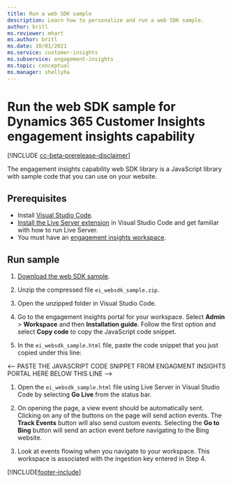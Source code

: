 ```yaml
---
title: Run a web SDK sample
description: Learn how to personalize and run a web SDK sample.
author: britl
ms.reviewer: mhart
ms.author: britl
ms.date: 10/01/2021
ms.service: customer-insights
ms.subservice: engagement-insights
ms.topic: conceptual
ms.manager: shellyha
---
```

# Run the web SDK sample for Dynamics 365 Customer Insights engagement insights capability

[!INCLUDE [cc-beta-prerelease-disclaimer](includes/cc-beta-prerelease-disclaimer.md)]

The engagement insights capability web SDK library is a JavaScript library with sample code that you can use on your website.

## Prerequisites

- Install [Visual Studio Code](https://code.visualstudio.com/).
- [Install the Live Server extension](https://marketplace.visualstudio.com/items?itemName=ritwickdey.LiveServer) in Visual Studio Code and get familiar with how to run Live Server.
- You must have an [engagement insights workspace](create-workspace.md).

## Run sample

1. [Download the web SDK sample](https://download.pi.dynamics.com/sdk/EngagementInsightsSamples/ei_websdk_sample.zip).

1. Unzip the compressed file `ei_websdk_sample.zip`.

1. Open the unzipped folder in Visual Studio Code.

1. Go to the engagement insights portal for your workspace. Select **Admin** > **Workspace**  and then **Installation guide**. Follow the first option and select **Copy code** to copy the JavaScript code snippet.

1. In the `ei_websdk_sample.html` file, paste the code snippet that you just copied under this line:

  <-- PASTE THE JAVASCRIPT CODE SNIPPET FROM ENGAGMENT INSIGHTS PORTAL HERE BELOW THIS LINE -->

1. Open the `ei_websdk_sample.html` file using Live Server in Visual Studio Code by selecting **Go Live** from the status bar.

1. On opening the page, a view event should be automatically sent. Clicking on any of the buttons on the page will send action events. The **Track Events** button will also send custom events. Selecting the **Go to Bing** button will send an action event before navigating to the Bing website.

1. Look at events flowing when you navigate to your workspace. This workspace is associated with the ingestion key entered in Step 4.


[!INCLUDE[footer-include](../includes/footer-banner.md)]
